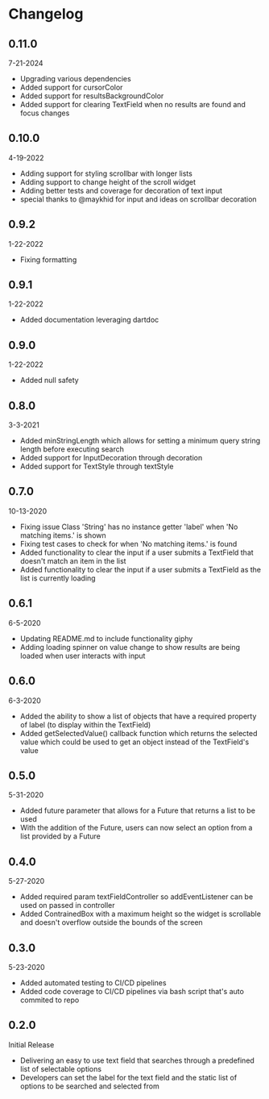 # Changelog
## 0.11.0
7-21-2024
- Upgrading various dependencies
- Added support for cursorColor
- Added support for resultsBackgroundColor
- Added support for clearing TextField when no results are found and focus changes
  
## 0.10.0
4-19-2022
- Adding support for styling scrollbar with longer lists
- Adding support to change height of the scroll widget
- Adding better tests and coverage for decoration of text input
- special thanks to @maykhid for input and ideas on scrollbar decoration

## 0.9.2
1-22-2022
- Fixing formatting

## 0.9.1
1-22-2022
- Added documentation leveraging dartdoc

## 0.9.0
1-22-2022
- Added null safety

## 0.8.0
3-3-2021
- Added minStringLength which allows for setting a minimum query string length before executing search
- Added support for InputDecoration through decoration
- Added support for TextStyle through textStyle

## 0.7.0
10-13-2020
- Fixing issue Class 'String' has no instance getter 'label' when 'No matching items.' is shown
- Fixing test cases to check for when 'No matching items.' is found
- Added functionality to clear the input if a user submits a TextField that doesn't match an item in the list
- Added functionality to clear the input if a user submits a TextField as the list is currently loading

## 0.6.1
6-5-2020
- Updating README.md to include functionality giphy
- Adding loading spinner on value change to show results are being loaded when user interacts with input

## 0.6.0
6-3-2020
- Added the ability to show a list of objects that have a required property of label (to display within the TextField)
- Added getSelectedValue() callback function which returns the selected value which could be used to get an object instead of the TextField's value

## 0.5.0
5-31-2020
- Added future parameter that allows for a Future that returns a list to be used
- With the addition of the Future, users can now select an option from a list provided by a Future

## 0.4.0
5-27-2020
- Added required param textFieldController so addEventListener can be used on passed in controller
- Added ContrainedBox with a maximum height so the widget is scrollable and doesn't overflow outside the bounds of the screen

## 0.3.0
5-23-2020
- Added automated testing to CI/CD pipelines
- Added code coverage to CI/CD pipelines via bash script that's auto commited to repo

## 0.2.0
Initial Release
- Delivering an easy to use text field that searches through a predefined list of selectable options
- Developers can set the label for the text field and the static list of options to be searched and selected from
